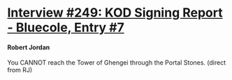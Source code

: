 # [Interview #249: KOD Signing Report - Bluecole, Entry #7](https://www.theoryland.com/intvmain.php?i=249#7)

#### Robert Jordan

You CANNOT reach the Tower of Ghengei through the Portal Stones. (direct from RJ)

